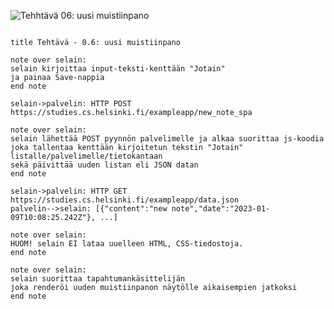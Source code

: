 ![Tehhtävä 06: uusi muistiinpano](https://github.com/kjsdrw/palautusrepositorio/blob/ee11970be81b41efb622eb82421f74fbeb708cce/osa0/06/Tehtava_06_%20uusi_muistiinpano_SPA.png)

```

title Tehtävä - 0.6: uusi muistiinpano

note over selain:
selain kirjoittaa input-teksti-kenttään "Jotain"
ja painaa Save-nappia
end note

selain->palvelin: HTTP POST https://studies.cs.helsinki.fi/exampleapp/new_note_spa

note over selain:
selain lähettää POST pyynnön palvelimelle ja alkaa suorittaa js-koodia
joka tallentaa kenttään kirjoitetun tekstin "Jotain" listalle/palvelimelle/tietokantaan
sekä päivittää uuden listan eli JSON datan
end note

selain->palvelin: HTTP GET https://studies.cs.helsinki.fi/exampleapp/data.json
palvelin-->selain: [{"content":"new note","date":"2023-01-09T10:08:25.242Z"}, ...]

note over selain:
HUOM! selain EI lataa uuelleen HTML, CSS-tiedostoja.
end note

note over selain:
selain suorittaa tapahtumankäsittelijän
joka renderöi uuden muistiinpanon näytölle aikaisempien jatkoksi
end note

```

